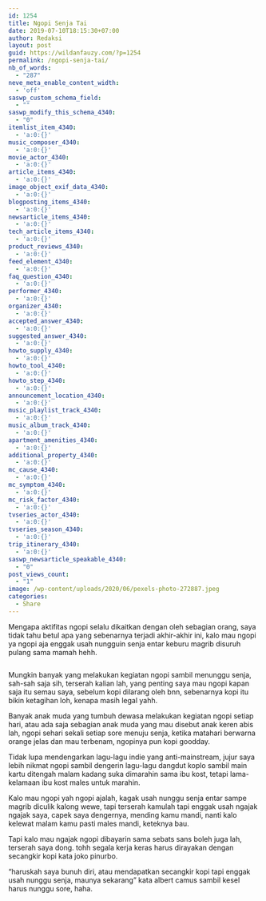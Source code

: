 ```yaml
---
id: 1254
title: Ngopi Senja Tai
date: 2019-07-10T18:15:30+07:00
author: Redaksi
layout: post
guid: https://wildanfauzy.com/?p=1254
permalink: /ngopi-senja-tai/
nb_of_words:
  - "287"
neve_meta_enable_content_width:
  - 'off'
saswp_custom_schema_field:
  - ""
saswp_modify_this_schema_4340:
  - "0"
itemlist_item_4340:
  - 'a:0:{}'
music_composer_4340:
  - 'a:0:{}'
movie_actor_4340:
  - 'a:0:{}'
article_items_4340:
  - 'a:0:{}'
image_object_exif_data_4340:
  - 'a:0:{}'
blogposting_items_4340:
  - 'a:0:{}'
newsarticle_items_4340:
  - 'a:0:{}'
tech_article_items_4340:
  - 'a:0:{}'
product_reviews_4340:
  - 'a:0:{}'
feed_element_4340:
  - 'a:0:{}'
faq_question_4340:
  - 'a:0:{}'
performer_4340:
  - 'a:0:{}'
organizer_4340:
  - 'a:0:{}'
accepted_answer_4340:
  - 'a:0:{}'
suggested_answer_4340:
  - 'a:0:{}'
howto_supply_4340:
  - 'a:0:{}'
howto_tool_4340:
  - 'a:0:{}'
howto_step_4340:
  - 'a:0:{}'
announcement_location_4340:
  - 'a:0:{}'
music_playlist_track_4340:
  - 'a:0:{}'
music_album_track_4340:
  - 'a:0:{}'
apartment_amenities_4340:
  - 'a:0:{}'
additional_property_4340:
  - 'a:0:{}'
mc_cause_4340:
  - 'a:0:{}'
mc_symptom_4340:
  - 'a:0:{}'
mc_risk_factor_4340:
  - 'a:0:{}'
tvseries_actor_4340:
  - 'a:0:{}'
tvseries_season_4340:
  - 'a:0:{}'
trip_itinerary_4340:
  - 'a:0:{}'
saswp_newsarticle_speakable_4340:
  - "0"
post_views_count:
  - "1"
image: /wp-content/uploads/2020/06/pexels-photo-272887.jpeg
categories:
  - Share
---
```

Mengapa aktifitas ngopi selalu dikaitkan dengan oleh sebagian orang, saya tidak tahu betul apa yang sebenarnya terjadi akhir-akhir ini, kalo mau ngopi ya ngopi aja enggak usah nungguin senja entar keburu magrib disuruh pulang sama mamah hehh.<figure class="wp-block-image size-large">

<img src="https://i0.wp.com/wildanfauzy.com/wp-content/uploads/2020/01/neve-museum-07.jpg?w=768&#038;ssl=1" alt="" class="wp-image-4537" data-recalc-dims="1" /> </figure> 

Mungkin banyak yang melakukan kegiatan ngopi sambil menunggu senja, sah-sah saja sih, terserah kalian lah, yang penting saya mau ngopi kapan saja itu semau saya, sebelum kopi dilarang oleh bnn, sebenarnya kopi itu bikin ketagihan loh, kenapa masih legal yahh.

Banyak anak muda yang tumbuh dewasa melakukan kegiatan ngopi setiap hari, atau ada saja sebagian anak muda yang mau disebut anak keren abis lah, ngopi sehari sekali setiap sore menuju senja, ketika matahari berwarna orange jelas dan mau terbenam, ngopinya pun kopi goodday.

Tidak lupa mendengarkan lagu-lagu indie yang anti-mainstream, jujur saya lebih nikmat ngopi sambil dengerin lagu-lagu dangdut koplo sambil main kartu ditengah malam kadang suka dimarahin sama ibu kost, tetapi lama-kelamaan ibu kost males untuk marahin.

Kalo mau ngopi yah ngopi ajalah, kagak usah nunggu senja entar sampe magrib diculik kalong wewe, tapi terserah kamulah tapi enggak usah ngajak ngajak saya, capek saya dengernya, mending kamu mandi, nanti kalo kelewat malam kamu pasti males mandi, keteknya bau.

Tapi kalo mau ngajak ngopi dibayarin sama sebats sans boleh juga lah, terserah saya dong. tohh segala kerja keras harus dirayakan dengan secangkir kopi kata joko pinurbo.

&#8220;haruskah saya bunuh diri, atau mendapatkan secangkir kopi tapi enggak usah nunggu senja, maunya sekarang&#8221; kata albert camus sambil kesel harus nunggu sore, haha.